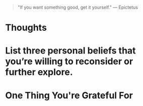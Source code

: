 
> \"If you want something good, get it yourself.\" — Epictetus

# Thoughts

# List three personal beliefs that you’re willing to reconsider or further explore.

# One Thing You're Grateful For

